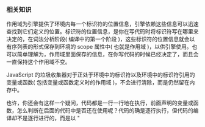 ### 相关知识

​	作用域为引擎提供了环境内每一个标识符的位置信息，引擎依赖这些信息可以迅速查找到它们定义的位置。标识符的位置信息，是你在写代码时将标识符写在哪里来决定的，在词法分析阶段( 编译中的第一个阶段 )，这些标识符的位置信息就会以有序列表的形式保存到环境的 scope 属性中( 也就是作用域 )，以供引擎使用。也可以简单理解为，作用域里面保存的信息，在你写代码的时候已经决定了，而且会一直保持这个作用域不变。

 

JavaScript 的垃圾收集器对于正处于环境中的标识符以及环境中的标识符引用的变量或函数( 包括变量或函数定义时的作用域 )，不会进行清除，而是仍然留在内存中。

也许，你还会有这样一个疑问，代码都是一行一行地在执行，前面声明的变量或函数，怎么判断在后面的代码中是否还在使用呢？代码的确是逐行执行，但代码的编译却不是逐行进行的，而是以 "<script>" 符号分割( 或许是更大的范围 )，按区域进行编译的。你可以这样理解，代码执行前，所有的标识符都已经存储在栈中；随着代码不断地向下执行，除了那些正处于环境中的标识符以及仍在被引用的变量或函数，其他无用的标识符都会被垃圾收集器清除。
